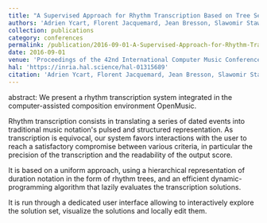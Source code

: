```yaml
---
title: "A Supervised Approach for Rhythm Transcription Based on Tree Series Enumeration"
authors: 'Adrien Ycart, Florent Jacquemard, Jean Bresson, Slawomir Staworko'
collection: publications
category: conferences
permalink: /publication/2016-09-01-A-Supervised-Approach-for-Rhythm-Transcription-Based-on-Tree-Series-Enumeration
date: 2016-09-01
venue: 'Proceedings of the 42nd International Computer Music Conference (ICMC)'
hal: 'https://inria.hal.science/hal-01315689'
citation: 'Adrien Ycart, Florent Jacquemard, Jean Bresson, Slawomir Staworko, &quot;A Supervised Approach for Rhythm Transcription Based on Tree Series Enumeration&quot; In the proceedings of the 42nd International Computer Music Conference (ICMC), 2016.'
---
```


abstract:
We present a rhythm transcription system integrated in the computer-assisted composition environment OpenMusic. 

Rhythm transcription consists in translating a series of dated events into traditional music notation's pulsed and structured representation. As transcription is equivocal, our system favors interactions with the user to reach a satisfactory compromise between various criteria, in particular the precision of the transcription and the readability of the output score. 

It is based on a uniform approach, using a hierarchical representation of duration notation in the form of rhythm trees, and an efficient dynamic-programming algorithm that lazily evaluates the transcription solutions. 

It is run through a dedicated user interface allowing to interactively explore the solution set, visualize the solutions and locally edit them.
